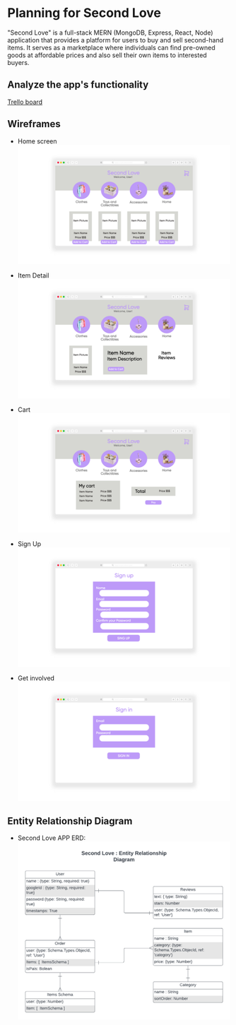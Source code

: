# Planning for Second Love
"Second Love" is a full-stack MERN (MongoDB, Express, React, Node) application that provides a platform for users to buy and sell second-hand items. It serves as a marketplace where individuals can find pre-owned goods at affordable prices and also sell their own items to interested buyers.

## Analyze the app's functionality

[Trello board](https://trello.com/b/flnCzX72/second-love-project-4)

## Wireframes
- Home screen 
![Home Page](public/images/planning/main-page.jpg)

- Item Detail 
![Item Detail](public/images/planning/detail-page.jpg)
- Cart
![Cart](public/images/planning/cart.jpg)
- Sign Up
![Sign Up](public/images/planning/sing-up.jpg)
- Get involved
![Sign In](public/images/planning/sign-in.jpg)

## Entity Relationship Diagram
- Second Love  APP ERD:
![ERD](public/images/planning/erd.png)
